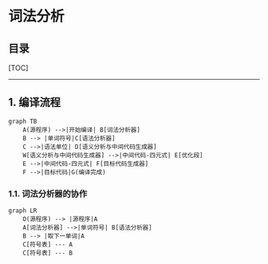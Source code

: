词法分析
===

目录
---

[TOC]

---

## 1. 编译流程

```mermaid
graph TB
    A(源程序) -->|开始编译| B[词法分析器]
    B --> |单词符号|C[语法分析器]
    C -->|语法单位| D[语义分析与中间代码生成器]
    W[语义分析与中间代码生成器] -->|中间代码-四元式| E[优化段]
    E -->|中间代码-四元式| F[目标代码生成器]
    F -->|目标代码|G(编译完成)

```

### 1.1. 词法分析器的协作

```mermaid
graph LR
    O(源程序) --> |源程序|A
    A[词法分析器] -->|单词符号| B[语法分析器]
    B --> |取下一单词|A
    C[符号表] --- A
    C[符号表] --- B

```
